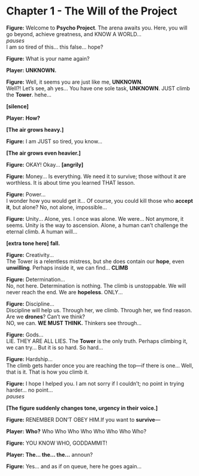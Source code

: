 # Chapter 1 - The Will of the Project  

**Figure:** Welcome to **Psycho Project**. The arena awaits you. Here, you will go beyond, achieve greatness, and KNOW A WORLD...  
*pauses*  
I am so tired of this... this false... hope?

**Figure:** What is your name again?  

**Player:** **UNKNOWN.**

**Figure:** Well, it seems you are just like me, **UNKNOWN**.  
Well?! Let’s see, ah yes... You have one sole task, **UNKNOWN**. JUST climb the **Tower**. hehe...

**[silence]**

**Player:** **How?**

**[The air grows heavy.]**

**Figure:** I am JUST so tired, you know...

**[The air grows even heavier.]**

**Figure:** OKAY! Okay... **[angrily]**

**Figure:** Money...
Is everything. We need it to survive; those without it are worthless. It is about time you learned THAT lesson.  

**Figure:** Power...  
I wonder how you would get it... Of course, you could kill those who **accept it**, but alone? No, not alone, impossible...

**Figure:** Unity... 
Alone, yes. I once was alone. We were... Not anymore, it seems. Unity is the way to ascension. Alone, a human can’t challenge the eternal climb. A human will...

**[extra tone here]** **fall.**

**Figure:** Creativity...  
The Tower is a relentless mistress, but she does contain our **hope**, even **unwilling**. Perhaps inside it, we can find... **CLIMB**

**Figure:** Determination...  
No, not here. Determination is nothing. The climb is unstoppable. We will never reach the end. We are **hopeless**. ONLY...

**Figure:** Discipline...  
Discipline will help us. Through her, we climb. Through her, we find reason. Are we **drones**? Can’t we think?  
NO, we can. **WE MUST THINK.** Thinkers see through...

**Figure:** Gods...  
LIE. THEY ARE ALL LIES. The **Tower** is the only truth. Perhaps climbing it, we can try... But it is so hard. So hard...

**Figure:** Hardship...  
The climb gets harder once you are reaching the top—if there is one... Well, that is it. That is how you climb it.

**Figure:** I hope I helped you. I am not sorry if I couldn’t; no point in trying harder... no point...  
*pauses*

**[The figure suddenly changes tone, urgency in their voice.]**

**Figure:** RENEMBER DON’T OBEY HIM.If you want to **survive**— 

**Player:** **Who?**   Who Who Who Who Who Who Who Who?

**Figure:** YOU KNOW WHO, GODDAMMIT!  

**Player:** **The... the... the...**  announ?

**Figure:** Yes... and as if on queue, here he goes again...
